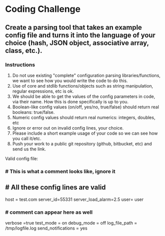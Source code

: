# Coding Challenge
## Create a parsing tool that takes an example config file and turns it into the language of your choice (hash, JSON object, associative array, class, etc.).

### Instructions
1. Do not use existing "complete" configuration parsing libraries/functions, we want to see how you would write the code to do this.
2. Use of core and stdlib functions/objects such as string manipulation, regular expressions, etc is ok.
3. We should be able to get the values of the config parameters in code, via their name. How this is done specifically is up to you.
4. Boolean-like config values (on/off, yes/no, true/false) should return real booleans: true/false.
5. Numeric config values should return real numerics: integers, doubles, etc
6. Ignore or error out on invalid config lines, your choice.
7. Please include a short example usage of your code so we can see how you call it/etc.
8. Push your work to a public git repository (github, bitbucket, etc) and send us the link.

Valid config file:
### # This is what a comment looks like, ignore it
## # All these config lines are valid
host = test.com
server_id=55331
server_load_alarm=2.5
user= user
### # comment can appear here as well
verbose =true
test_mode = on
debug_mode = off
log_file_path = /tmp/logfile.log
send_notifications = yes